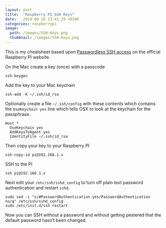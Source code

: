 ```yaml
---
layout: post
title:  "Raspberry PI SSH Keys"
date:   2019-09-16 13:41:29 +0100
categories: raspberrypi
image:
  path: /images/SSH-Keys.png
  thumbnail: /images/SSH-Keys.png
---
```

This is my cheatsheet based upon [Passwordless SSH access](https://www.raspberrypi.org/documentation/remote-access/ssh/passwordless.md) on the official Raspberry PI website.

On the Mac create a key (once) with a passcode

    ssh-keygen

Add the key to your Mac keychain

    ssh-add -K ~/.ssh/id_rsa

Optionally create a file `~/.ssh/config` with these contents which contains the `UseKeychain yes` line which tells OSX to look at the keychain for the passphrase.

    Host *
      UseKeychain yes
      AddKeysToAgent yes
      IdentityFile ~/.ssh/id_rsa

Then copy your key to your Raspberry PI

    ssh-copy-id pi@192.168.1.x

SSH to the PI

    ssh pi@192.168.1.x

Next edit your `/etc/ssh/sshd_config` to turn off plain text password authentication and restart `sshd`.

    sudo sed -i "s/#PasswordAuthentication yes/PasswordAuthentication no/g" /etc/ssh/sshd_config
    sudo /etc/init.d/ssh restart

Now you can SSH without a password and without getting pestered that the default password hasn’t been changed.
